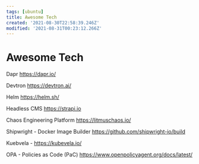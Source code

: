 ```yaml
---
tags: [ubuntu]
title: Awesome Tech
created: '2021-08-30T22:58:39.246Z'
modified: '2021-08-31T00:23:12.266Z'
---
```


# Awesome Tech


Dapr
https://dapr.io/

Devtron
https://devtron.ai/

Helm
https://helm.sh/

Headless CMS
https://strapi.io

Chaos Engineering Platform
https://litmuschaos.io/

Shipwright - Docker Image Builder
https://github.com/shipwright-io/build


Kuebvela - 
https://kubevela.io/


OPA - Policies as Code (PaC)
https://www.openpolicyagent.org/docs/latest/

